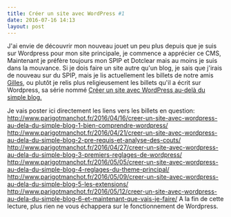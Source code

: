 ```yaml
---
title: Créer un site avec WordPress #1
date: 2016-07-16 14:13
layout: post
---
```


J'ai envie de découvrir mon nouveau jouet un peu plus depuis que je suis
sur Wordpress pour mon site principale, je commence a apprécier ce CMS,
Maintenant je préfère toujours mon SPIP et Dotclear mais au moins je
suis dans la mouvance. Si je dois faire un site autre qu'un blog, je
sais que j'irais de nouveau sur du SPIP, mais je lis actuellement les
billets de notre amis [Gilles](http://www.parigotmanchot.fr/), ou plutôt
je relis plus religieusement les billets qu'il a écrit sur Wordpress, sa
série nommé [Créer un site avec WordPress au-delà du simple
blog.](http://www.parigotmanchot.fr/2016/04/16/creer-un-site-avec-wordpress-au-dela-du-simple-blog-1-bien-comprendre-wordpress/)  
<!--more-->  
Je vais poster ici directement les liens vers les billets en question:
http://www.parigotmanchot.fr/2016/04/16/creer-un-site-avec-wordpress-au-dela-du-simple-blog-1-bien-comprendre-wordpress/
http://www.parigotmanchot.fr/2016/04/21/creer-un-site-avec-wordpress-au-dela-du-simple-blog-2-pre-requis-et-analyse-des-couts/
http://www.parigotmanchot.fr/2016/04/27/creer-un-site-avec-wordpress-au-dela-du-simple-blog-3-premiers-reglages-de-wordpress/
http://www.parigotmanchot.fr/2016/05/05/creer-un-site-avec-wordpress-au-dela-du-simple-blog-4-reglages-du-theme-principal/
http://www.parigotmanchot.fr/2016/05/09/creer-un-site-avec-wordpress-au-dela-du-simple-blog-5-les-extensions/
http://www.parigotmanchot.fr/2016/05/12/creer-un-site-avec-wordpress-au-dela-du-simple-blog-6-et-maintenant-que-vais-je-faire/
A la fin de cette lecture, plus rien ne vous échappera sur le
fonctionnement de Wordpress.
